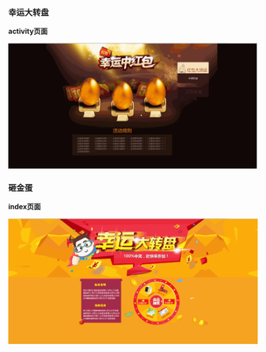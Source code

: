 ### 幸运大转盘  

**activity页面** 

![](https://raw.githubusercontent.com/udbbbn/Img/master/wb_xydazhuanpan.gif)

### 砸金蛋 

**index页面**

![](https://raw.githubusercontent.com/udbbbn/Img/master/wb_zajindan.gif)
